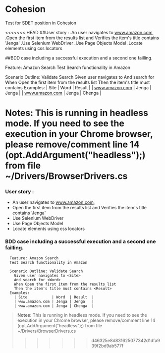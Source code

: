 # Cohesion
Test for SDET position in Cohesion

<<<<<<< HEAD
##User story : 
.An user navigates to www.amazon.com,
.Open the first item from the results list and Verifies the item's title contains 'Jenga'
.Use Selenium WebDriver
.Use Page Objects Model
.Locate elements using css locators


##BDD case including a successful execution and a second one failling.

Feature: Amazon Search
Test Search functionality in Amazon

Scenario Outline: Validate Search
	Given user navigates to <Site>
	And search for <Word>
	When Open the first item from the results list
	Then the item's title must contains <Result>
Examples: 
	| Site           | Word  | Result |
	| www.amazon.com | Jenga | Jenga  |
	| www.amazon.com | Jenga | Chenga  |


Notes:
This is running in headless mode.  If you need to see the execution in your Chrome browser, please remove/comment line 14  (opt.AddArgument("headless");) from file ~/Drivers/BrowserDrivers.cs 
=======
### User story : 
- An user navigates to www.amazon.com,
- Open the first item from the results list and Verifies the item's title contains 'Jenga'
- Use Selenium WebDriver
- Use Page Objects Model
- Locate elements using css locators


### BDD case including a successful execution and a second one failling.

      Feature: Amazon Search  
      Test Search functionality in Amazon  

      Scenario Outline: Validate Search  
        Given user navigates to <Site>  
        And search for <Word> 
        When Open the first item from the results list  
        Then the item's title must contains <Result>  
      Examples:  
        | Site           | Word  | Result  | 
        | www.amazon.com | Jenga | Jenga   |  
        | www.amazon.com | Jenga | Chenga  |  
  
>  
>**Notes:**
>This is running in headless mode.  If you need to see the execution in your Chrome browser, please remove/comment line 14  (opt.AddArgument("headless");) from file  ~/Drivers/BrowserDrivers.cs 
>
>>>>>>> d46325e8d831625077342d1dfa939f2bd9ab577f
